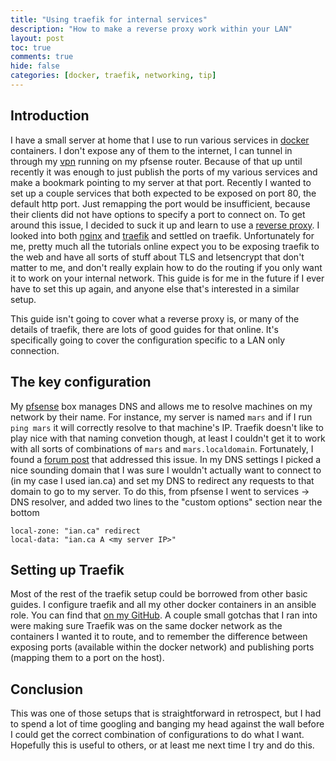 ```yaml
---
title: "Using traefik for internal services"
description: "How to make a reverse proxy work within your LAN"
layout: post
toc: true
comments: true
hide: false
categories: [docker, traefik, networking, tip]
---
```


## Introduction

I have a small server at home that I use to run various services in [docker](https://www.docker.com/) containers. I don't expose any of them to the internet, I can tunnel in through my [vpn](http://blog.ianpreston.ca/2020/05/06/pfsense.html#openvpn---secure-remote-access) running on my pfsense router. Because of that up until recently it was enough to just publish the ports of my various services and make a bookmark pointing to my server at that port. Recently I wanted to set up a couple services that both expected to be exposed on port 80, the default http port. Just remapping the port would be insufficient, because their clients did not have options to specify a port to connect on. To get around this issue, I decided to suck it up and learn to use a [reverse proxy](https://en.wikipedia.org/wiki/Reverse_proxy). I looked into both [nginx](https://docs.nginx.com/nginx/admin-guide/web-server/reverse-proxy/) and [traefik](https://traefik.io/) and settled on traefik. Unfortunately for me, pretty much all the tutorials online expect you to be exposing traefik to the web and have all sorts of stuff about TLS and letsencrypt that don't matter to me, and don't really explain how to do the routing if you only want it to work on your internal network. This guide is for me in the future if I ever have to set this up again, and anyone else that's interested in a similar setup.

This guide isn't going to cover what a reverse proxy is, or many of the details of traefik, there are lots of good guides for that online. It's specifically going to cover the configuration specific to a LAN only connection.

## The key configuration

My [pfsense](http://blog.ianpreston.ca/2020/05/06/pfsense.html#dns) box manages DNS and allows me to resolve machines on my network by their name. For instance, my server is named ```mars``` and if I run ```ping mars``` it will correctly resolve to that machine's IP. Traefik doesn't like to play nice with that naming convetion though, at least I couldn't get it to work with all sorts of combinations of ```mars``` and ```mars.localdomain```. Fortunately, I found a [forum post](https://forum.netgate.com/topic/103737/dns-resolver-host-override) that addressed this issue. In my DNS settings I picked a nice sounding domain that I was sure I wouldn't actually want to connect to (in my case I used ian.ca) and set my DNS to redirect any requests to that domain to go to my server. To do this, from pfsense I went to services -> DNS resolver, and added two lines to the "custom options" section near the bottom

```
local-zone: "ian.ca" redirect
local-data: "ian.ca A <my server IP>"
```

## Setting up Traefik

Most of the rest of the traefik setup could be borrowed from other basic guides. I configure traefik and all my other docker containers in an ansible role. You can find that [on my GitHub](https://github.com/ianepreston/recipes/blob/master/ansible/roles/docker/tasks/main.yml). A couple small gotchas that I ran into were making sure Traefik was on the same docker network as the containers I wanted it to route, and to remember the difference between exposing ports (available within the docker network) and publishing ports (mapping them to a port on the host).

## Conclusion

This was one of those setups that is straightforward in retrospect, but I had to spend a lot of time googling and banging my head against the wall before I could get the correct combination of configurations to do what I want. Hopefully this is useful to others, or at least me next time I try and do this.